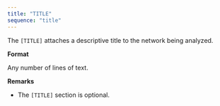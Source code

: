 ```yaml
---
title: "TITLE"
sequence: "title"
---
```


The `[TITLE]` attaches a descriptive title to the network being analyzed.

**Format**

Any number of lines of text.

**Remarks**

- The `[TITLE]` section is optional.


